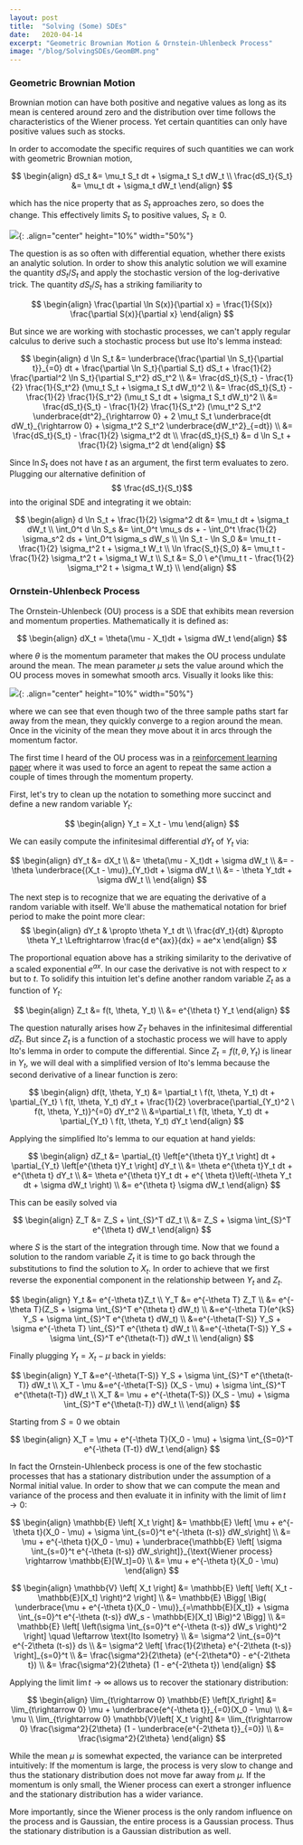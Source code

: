 ```yaml
---
layout: post
title:  "Solving (Some) SDEs"
date:   2020-04-14
excerpt: "Geometric Brownian Motion & Ornstein-Uhlenbeck Process"
image: "/blog/SolvingSDEs/GeomBM.png"
---
```

<head>
<script type="text/x-mathjax-config"> MathJax.Hub.Config({ TeX: { equationNumbers: { autoNumber: "all" } } }); </script>
       <script type="text/x-mathjax-config">
         MathJax.Hub.Config({
           tex2jax: {
             inlineMath: [ ['$','$'], ["\\(","\\)"] ],
             displayMath: [['$$','$$']],
             processEscapes: true
           }
         });
       </script>
       <script src="https://cdn.mathjax.org/mathjax/latest/MathJax.js?config=TeX-AMS-MML_HTMLorMML" type="text/javascript"></script>
</head>

### Geometric Brownian Motion

Brownian motion can have both positive and negative values as long as its mean is centered around zero and the distribution over time follows the characteristics of the Wiener process.
Yet certain quantities can only have positive values such as stocks.

In order to accomodate the specific requires of such quantities we can work with geometric Brownian motion,

$$
\begin{align}
	dS_t &= \mu_t S_t dt + \sigma_t S_t dW_t \\
	\frac{dS_t}{S_t} &= \mu_t dt + \sigma_t dW_t
\end{align}
$$

which has the nice property that as $S_t$ approaches zero, so does the change.
This effectively limits $S_t$ to positive values, $S_t \geq 0$.

![](/blog/SolvingSDEs/GeomBM.png){: .align="center" height="10%" width="50%"}

The question is as so often with differential equation, whether there exists an analytic solution.
In order to show this analytic solution we will examine the quantity $dS_t/ S_t$ and apply the stochastic version of the log-derivative trick.
The quantity $dS_t/S_t$ has a striking familiarity to

$$
\begin{align}
	\frac{\partial \ln S(x)}{\partial x} = \frac{1}{S(x)} \frac{\partial S(x)}{\partial x}
\end{align}
$$

But since we are working with stochastic processes, we can't apply regular calculus to derive such a stochastic process but use Ito's lemma instead:

$$
\begin{align}
	d \ln S_t &= \underbrace{\frac{\partial \ln S_t}{\partial t}}_{=0} dt + \frac{\partial \ln S_t}{\partial S_t} dS_t + \frac{1}{2} \frac{\partial^2 \ln S_t}{\partial S_t^2} dS_t^2 \\
	&= \frac{dS_t}{S_t} - \frac{1}{2} \frac{1}{S_t^2} (\mu_t S_t + \sigma_t S_t dW_t)^2 \\
	&= \frac{dS_t}{S_t} - \frac{1}{2} \frac{1}{S_t^2} (\mu_t S_t dt + \sigma_t S_t dW_t)^2 \\
	&= \frac{dS_t}{S_t} - \frac{1}{2} \frac{1}{S_t^2} (\mu_t^2 S_t^2 \underbrace{dt^2}_{\rightarrow 0} + 2 \mu_t S_t \underbrace{dt dW_t}_{\rightarrow 0} + \sigma_t^2 S_t^2 \underbrace{dW_t^2}_{=dt}) \\
	&= \frac{dS_t}{S_t} - \frac{1}{2} \sigma_t^2 dt \\
	\frac{dS_t}{S_t} &= d \ln S_t + \frac{1}{2} \sigma_t^2 dt
\end{align}
$$

Since $\ln S_t$ does not have $t$ as an argument, the first term evaluates to zero.
Plugging our alternative definition of $$ \frac{dS_t}{S_t}$$ into the original SDE and integrating it we obtain:

$$
\begin{align}
	d \ln S_t + \frac{1}{2} \sigma^2 dt &= \mu_t dt + \sigma_t dW_t \\
	\int_0^t d \ln S_s &= \int_0^t \mu_s ds + - \int_0^t \frac{1}{2} \sigma_s^2 ds + \int_0^t \sigma_s dW_s  \\
	\ln S_t - \ln S_0 &= \mu_t t - \frac{1}{2} \sigma_t^2 t + \sigma_t W_t  \\
	\ln \frac{S_t}{S_0} &= \mu_t t - \frac{1}{2} \sigma_t^2 t + \sigma_t W_t  \\
	S_t &= S_0 \ e^{\mu_t t - \frac{1}{2} \sigma_t^2 t + \sigma_t W_t}  \\
\end{align}
$$

### Ornstein-Uhlenbeck Process

The Ornstein-Uhlenbeck (OU) process is a SDE that exhibits mean reversion and momentum properties.
Mathematically it is defined as:

$$
\begin{align}
dX_t = \theta(\mu - X_t)dt + \sigma dW_t
\end{align}
$$

where $\theta$ is the momentum parameter that makes the OU process undulate around the mean.
The mean parameter $\mu$ sets the value around which the OU process moves in somewhat smooth arcs.
Visually it looks like this:

![](/blog/SolvingSDEs/OU.png){: .align="center" height="10%" width="50%"}

where we can see that even though two of the three sample paths start far away from the mean, they quickly converge to a region around the mean.
Once in the vicinity of the mean they move about it in arcs through the momentum factor.

The first time I heard of the OU process was in a [reinforcement learning paper](https://arxiv.org/pdf/1706.01905.pdf) where it was used to force an agent to repeat the same action a couple of times through the momentum property.

First, let's try to clean up the notation to something more succinct and define a new random variable $Y_t$:

$$
\begin{align}
Y_t = X_t - \mu
\end{align}
$$

We can easily compute the infinitesimal differential $dY_t$ of $Y_t$ via:

$$
\begin{align}
dY_t &= dX_t \\
&= \theta(\mu - X_t)dt + \sigma dW_t \\
&= - \theta \underbrace{(X_t - \mu)}_{Y_t}dt + \sigma dW_t \\
&= - \theta Y_tdt + \sigma dW_t \\
\end{align}
$$

The next step is to recognize that we are equating the derivative of a random variable with itself.
We'll abuse the mathematical notation for brief period to make the point more clear:
$$
\begin{align}
dY_t & \propto \theta Y_t dt \\
\frac{dY_t}{dt} &\propto \theta Y_t \Leftrightarrow \frac{d e^{ax}}{dx} = ae^x
\end{align}
$$

The proportional equation above has a striking similarity to the derivative of a scaled exponential $e^{ax}$.
In our case the derivative is not with respect to $x$ but to $t$.
To solidify this intuition let's define another random variable $Z_t$ as a function of $Y_t$:

$$
\begin{align}
Z_t &= f(t, \theta, Y_t) \\
&= e^{\theta t} Y_t
\end{align}
$$

The question naturally arises how $Z_T$ behaves in the infinitesimal differential $dZ_t$.
But since $Z_t$ is a function of a stochastic process we will have to apply Ito's lemma in order to compute the differential.
Since $Z_t = f(t, \theta, Y_t)$ is linear in $Y_t$, we will deal with a simplified version of Ito's lemma because the second derivative of a linear function is zero:

$$
\begin{align}
df(t, \theta, Y_t) &= \partial_t \ f(t, \theta, Y_t) dt + \partial_{Y_t} \ f(t, \theta, Y_t) dY_t + \frac{1}{2} \overbrace{\partial_{Y_t}^2 \ f(t, \theta, Y_t)}^{=0} dY_t^2 \\
&=\partial_t \ f(t, \theta, Y_t) dt + \partial_{Y_t} \ f(t, \theta, Y_t) dY_t
\end{align}
$$

Applying the simplified Ito's lemma to our equation at hand yields: 

$$
\begin{align}
	dZ_t &= \partial_{t} \left[e^{\theta t}Y_t \right] dt + \partial_{Y_t} \left[e^{\theta t}Y_t \right] dY_t \\
	&= \theta e^{\theta t}Y_t dt + e^{\theta t} dY_t \\
	&= \theta e^{\theta t}Y_t dt + e^{ \theta t}\left(-\theta Y_t dt + \sigma dW_t \right) \\
	&= e^{\theta t} \sigma dW_t
\end{align}
$$

This can be easily solved via

$$
\begin{align}
	Z_T &= Z_S + \int_{S}^T dZ_t \\
	&= Z_S + \sigma \int_{S}^T e^{\theta t} dW_t
\end{align}
$$

where $S$ is the start of the integration through time.
Now that we found a solution to the random variable $Z_t$ it is time to go back through the substitutions to find the solution to $X_t$.
In order to achieve that we first reverse the exponential component in the relationship between $Y_t$ and $Z_t$.

$$
\begin{align}
	Y_t &= e^{-\theta t}Z_t \\
	Y_T &= e^{-\theta T} Z_T \\
	&= e^{-\theta T}(Z_S + \sigma \int_{S}^T e^{\theta t} dW_t) \\
	&=e^{-\theta T}(e^{kS} Y_S + \sigma \int_{S}^T e^{\theta t} dW_t) \\
	&=e^{-\theta(T-S)} Y_S + \sigma e^{-\theta T} \int_{S}^T e^{\theta t} dW_t \\
	&=e^{-\theta(T-S)} Y_S + \sigma \int_{S}^T e^{\theta(t-T)} dW_t \\
\end{align}
$$

Finally plugging $Y_t =X_t -\mu$ back in yields:

$$
\begin{align}
	Y_T &=e^{-\theta(T-S)} Y_S + \sigma \int_{S}^T e^{\theta(t-T)} dW_t \\
	X_T - \mu &=e^{-\theta(T-S)} (X_S - \mu) + \sigma \int_{S}^T e^{\theta(t-T)} dW_t \\
	X_T &= \mu + e^{-\theta(T-S)} (X_S - \mu) + \sigma \int_{S}^T e^{\theta(t-T)} dW_t \\
\end{align}
$$

Starting from $S=0$ we obtain

$$
\begin{align}
	X_T = \mu + e^{-\theta T}(X_0 - \mu) + \sigma \int_{S=0}^T e^{-\theta (T-t)} dW_t
\end{align}
$$

In fact the Ornstein-Uhlenbeck process is one of the few stochastic processes that has a stationary distribution under the assumption of a Normal initial value.
In order to show that we can compute the mean and variance of the process and then evaluate it in infinity with the limit of $\lim t\rightarrow 0$:

$$
\begin{align}
	\mathbb{E} \left[ X_t \right] &= \mathbb{E} \left[ \mu + e^{-\theta t}(X_0 - \mu) + \sigma \int_{s=0}^t e^{-\theta (t-s)} dW_s\right] \\
	&= \mu + e^{-\theta t}(X_0 - \mu) + \underbrace{\mathbb{E} \left[ \sigma \int_{s=0}^t e^{-\theta (t-s)} dW_s\right]}_{\text{Wiener process} \rightarrow \mathbb{E}[W_t]=0} \\
	&= \mu + e^{-\theta t}(X_0 - \mu)
\end{align}
$$

$$
\begin{align}
	\mathbb{V} \left[ X_t \right] &= \mathbb{E} \left[ \left( X_t - \mathbb{E}[X_t] \right)^2 \right] \\
	&= \mathbb{E} \Bigg[ \Big( \underbrace{\mu + e^{-\theta t}(X_0 - \mu)}_{=\mathbb{E}[X_t]} + \sigma \int_{s=0}^t e^{-\theta (t-s)} dW_s - \mathbb{E}[X_t] \Big)^2 \Bigg] \\
	&= \mathbb{E} \left[ \left(\sigma \int_{s=0}^t e^{-\theta (t-s)} dW_s \right)^2 \right] \quad \leftarrow \text{Ito Isometry} \\
	&= \sigma^2 \int_{s=0}^t e^{-2\theta (t-s)} ds  \\
	&= \sigma^2 \left[ \frac{1}{2\theta} e^{-2\theta (t-s)} \right]_{s=0}^t \\
	&= \frac{\sigma^2}{2\theta} (e^{-2\theta*0} - e^{-2\theta t}) \\
	&= \frac{\sigma^2}{2\theta} (1 - e^{-2\theta t})
\end{align}
$$

Applying the limit $\lim t \rightarrow \infty$ allows us to recover the stationary distribution:

$$
\begin{align}
	\lim_{t\rightarrow 0} \mathbb{E} \left[X_t\right] &= \lim_{t\rightarrow 0} \mu + \underbrace{e^{-\theta t}}_{=0}(X_0 - \mu) \\
	&= \mu \\
	\lim_{t\rightarrow 0} \mathbb{V}\left[ X_t \right] &= \lim_{t\rightarrow 0} \frac{\sigma^2}{2\theta} (1 - \underbrace{e^{-2\theta t}}_{=0}) \\
	&= \frac{\sigma^2}{2\theta}
\end{align}
$$

While the mean $\mu$ is somewhat expected, the variance can be interpreted intuitively: If the momentum is large, the process is very slow to change and thus the stationary distribution does not move far away from $\mu$.
If the momentum is only small, the Wiener process can exert a stronger influence and the stationary distribution has a wider variance.

More importantly, since the Wiener process is the only random influence on the process and is Gaussian, the entire process is a Gaussian process.
Thus the stationary distribution is a Gaussian distribution as well.
